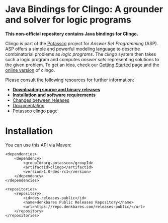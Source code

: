 # Java Bindings for Clingo: A grounder and solver for logic programs

**This non-official repository contains Java bindings for Clingo.**

Clingo is part of the [Potassco](https://potassco.org) project for *Answer Set
Programming* (ASP).  ASP offers a simple and powerful modeling language to
describe combinatorial problems as *logic programs*.  The *clingo* system then
takes such a logic program and computes *answer sets* representing solutions to
the given problem.  To get an idea, check our [Getting
Started](https://potassco.org/doc/start/) page and the [online
version](https://potassco.org/clingo/run/) of clingo.

Please consult the following resources for further information:

- [**Downloading source and binary releases**](https://github.com/potassco/clingo/releases)
- [**Installation and software requirements**](INSTALL.md)
- [Changes between releases](CHANGES.md)
- [Documentation](https://github.com/potassco/guide/releases)
- [Potassco clingo page](https://potassco.org/clingo/)

# Installation

You can use this API via Maven:

```
<dependencies>
    <dependency>
        <groupId>org.potassco</groupId>
        <artifactId>clingo</artifactId>
        <version>1.0-des-rc1</version>
    </dependency>
</dependencies>

<repositories>
    <repository>
        <id>des-releases-public</id>
        <name>denkbares Public Releases Repository</name>
        <url>https://repo.denkbares.com/releases-public/</url>
    </repository>
</repositories>
```